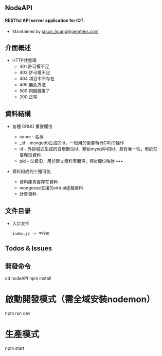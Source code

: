 ## NodeAPI

#### RESTful API server application for IOT.

- Maintained by jason_huang@gemteks.com

## 介面概述

  - HTTP狀態碼
    * 401 許可權不足
    * 403 許可權不足
    * 404 項目中不存在
    * 405 無此方法
    * 500 伺服器掛了
    * 200 正常


## 資料結構

  - 各種 CRUD 重要欄位
    * name         - 名稱
    * _id          - mongodb生成的id，一般用於後臺執行CRUD操作
    * id           - 外掛程式生成的自增數位id，類似mysql中的id，具有唯一性，用於前臺獲取資料
    * pid          - 父級ID，用於建立資料表關係，與id欄位映射
    •••

  - 資料組成的三種可能
    * 資料庫真實存在資料
    * mongoose支援的virtual虛擬資料
    * 計算資料


## 文件目录

  - 入口文件

    ```
    index.js -> 主程式

## Todos & Issues



## 開發命令

cd nodeAPI
npm install

# 啟動開發模式（需全域安裝nodemon）

npm run dev

# 生產模式

npm start


